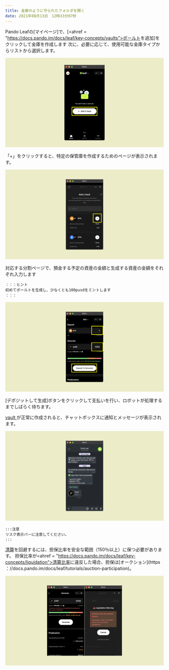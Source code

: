 ```yaml
---
title: 金庫のように守られたフォルダを開く
date: 2021年08月13日　12時33分07秒
---
```


Pando Leafの[マイページ]で、[<ahref = "https://docs.pando.im/docs/leaf/key-concepts/vaults">ボールト</a>を追加]をクリックして金庫を作成します 次に、必要に応じて、使用可能な金庫タイプからリストから選択します。

![](../assets/leaf-open-vault-p1.png)

「+」をクリックすると、特定の保管庫を作成するためのページが表示されます。

![](../assets/add-a-vault-p2.png)

対応する分割ページで、預金する予定の資産の金額と生成する資産の金額をそれぞれ入力します

````mdx-code-block
：：：ヒント
初めてボールトを生成し、少なくとも100pusdをミントします
：：： 
````

![](../assets/leaf-open-vault-p3.png)


[デポジットして生成]ボタンをクリックして支払いを行い、ロボットが処理するまでしばらく待ちます。

[ vault ](https://docs.pando.im/docs/leaf/key-concepts/vaults)が正常に作成されると、チャットボックスに通知とメッセージが表示されます。

![](../assets/add-a-vault-p4.png)


````mdx-code-block
:::注意
リスク表示バーに注意してください。
:::
````

[清算](https://docs.pando.im/docs/leaf/key-concepts/liquidation)を回避するには、担保比率を安全な範囲（150％以上）に保つ必要があります。  担保比率が<ahref = "https://docs.pando.im/docs/leaf/key-concepts/liquidation">清算比率</a>に違反した場合、担保は[オークション](https ：//docs.pando.im/docs/leaf/tutorials/auction-participation)。

![](../assets/add-a-vault-p5.png)


